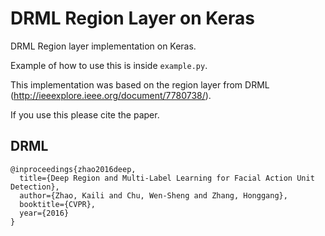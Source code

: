 # DRML Region Layer on Keras
DRML Region layer implementation on Keras. 

Example of how to use this is inside `example.py`.

This implementation was based on the region layer from DRML (http://ieeexplore.ieee.org/document/7780738/).

If you use this please cite the paper.

## DRML
```
@inproceedings{zhao2016deep,
  title={Deep Region and Multi-Label Learning for Facial Action Unit Detection},
  author={Zhao, Kaili and Chu, Wen-Sheng and Zhang, Honggang},
  booktitle={CVPR},
  year={2016}
}
```
